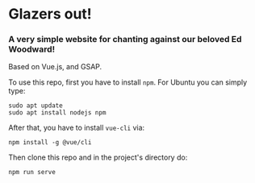 # Glazers out!

### A very simple website for chanting against our beloved Ed Woodward!



Based on Vue.js, and GSAP.

To use this repo, first you have to install `npm`. For Ubuntu you can simply type:

```
sudo apt update
sudo apt install nodejs npm
```

After that, you have to install `vue-cli` via:
```
npm install -g @vue/cli
```

Then clone this repo and in the project's directory do:

```
npm run serve
```
